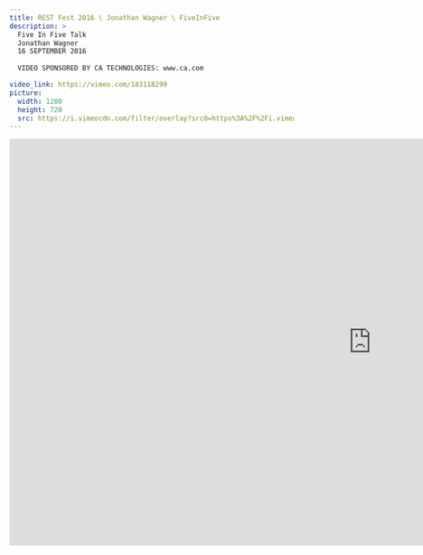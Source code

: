 ```yaml
---
title: REST Fest 2016 \ Jonathan Wagner \ FiveInFive
description: >
  Five In Five Talk
  Jonathan Wagner
  16 SEPTEMBER 2016
  
  VIDEO SPONSORED BY CA TECHNOLOGIES: www.ca.com

video_link: https://vimeo.com/183118299
picture:
  width: 1280
  height: 720
  src: https://i.vimeocdn.com/filter/overlay?src0=https%3A%2F%2Fi.vimeocdn.com%2Fvideo%2F592232449_1280x720.jpg&src1=http%3A%2F%2Ff.vimeocdn.com%2Fp%2Fimages%2Fcrawler_play.png
---
```

<iframe src="https://player.vimeo.com/video/183118299?title=0&byline=0&portrait=0&badge=0&autopause=0&player_id=0" width="1280" height="720" frameborder="0" title="REST Fest 2016 \ Jonathan Wagner \ FiveInFive" webkitallowfullscreen mozallowfullscreen allowfullscreen></iframe>